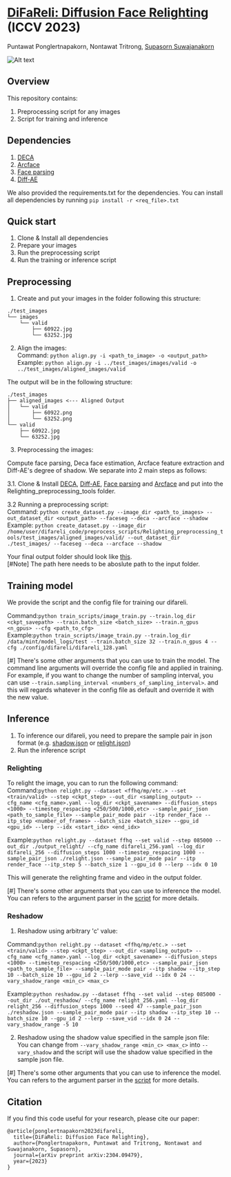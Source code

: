 # [DiFaReli: Diffusion Face Relighting](https://diffusion-face-relighting.github.io/) (ICCV 2023)
Puntawat Ponglertnapakorn, Nontawat Tritrong, [Supasorn Suwajanakorn](https://www.supasorn.com/)



![Alt text](./misc_md/teaser.png)

## Overview

This repository contains:

1. Preprocessing script for any images
2. Script for training and inference

## Dependencies
1. [DECA](https://github.com/yfeng95/DECA)
2. [Arcface]()
3. [Face parsing](https://github.com/zllrunning/face-parsing.PyTorch)
4. [Diff-AE](https://github.com/phizaz/diffae)

We also provided the requirements.txt for the dependencies. You can install all dependencies by running `pip install -r <req_file>.txt`

## Quick start
1. Clone & Install all dependencies
2. Prepare your images
3. Run the preprocessing script
4. Run the training or inference script

## Preprocessing

1. Create and put your images in the folder following this structure:
```
./test_images
└── images
    └── valid
        ├── 60922.jpg
        └── 63252.jpg
```

2. Align the images:\
Command: `python align.py -i <path_to_image> -o <output_path>`\
Example: `python align.py -i ../test_images/images/valid -o ../test_images/aligned_images/valid`

The output will be in the following structure:
```
./test_images
├── aligned_images <--- Aligned Output 
│   └── valid
│       ├── 60922.png
│       └── 63252.png
└── valid
    ├── 60922.jpg
    └── 63252.jpg
```

3. Preprocessing the images:

Compute face parsing, Deca face estimation, Arcface feature extraction and Diff-AE's degree of shadow. We separate into 2 main steps as follows:

3.1. Clone & Install [DECA](https://github.com/yfeng95/DECA), [Diff-AE](https://github.com/phizaz/diffae), [Face parsing](https://github.com/zllrunning/face-parsing.PyTorch) and [Arcface]() and put into the Relighting_preprocessing_tools folder.

3.2 Running a preprocessing script:\
Command: `python create_dataset.py --image_dir <path_to_images> --out_dataset_dir <output_path> --faceseg --deca --arcface --shadow`\
Example: `python create_dataset.py --image_dir /home/user/difareli_code/preprocess_scripts/Relighting_preprocessing_tools/test_images/aligned_images/valid/ --out_dataset_dir ./test_images/ --faceseg --deca --arcface --shadow`

Your final output folder should look like [this](./misc_md/preprocess_out.md).\
[#Note] The path here needs to be aboslute path to the input folder.

## Training model
We provide the script and the config file for training our difareli.

Command:`python train_scripts/image_train.py --train.log_dir <ckpt_savepath> --train.batch_size <batch_size> --train.n_gpus <n_gpus> --cfg <path_to_cfg>`\
Example:`python train_scripts/image_train.py --train.log_dir /data/mint/model_logs/test --train.batch_size 32 --train.n_gpus 4 --cfg ./config/difareli/difareli_128.yaml`

[#] There's some other arguments that you can use to train the model. The command line arguments will override the config file and applied in training.\
For example, if you want to change the number of sampling interval, you can use `--train.sampling_interval <numbers_of_sampling_interval>`. and this will regards whatever in the config file as default and override it with the new value.


## Inference
1. To inference our difareli, you need to prepare the sample pair in json format (e.g. [shadow.json](./sample_scripts/inference/reshadow.json) or [relight.json](./sample_scripts/inference/relight.json))
2. Run the inference script

### Relighting 
To relight the image, you can to run the following command:\
Command:`python relight.py --dataset <ffhq/mp/etc.> --set <train/valid> --step <ckpt_step> --out_dir <sampling_output> --cfg_name <cfg_name>.yaml --log_dir <ckpt_savename> --diffusion_steps <1000> --timestep_respacing <250/500/1000,etc> --sample_pair_json <path_to_sample_file> --sample_pair_mode pair --itp render_face --itp_step <number_of_frames> --batch_size <batch_size> --gpu_id <gpu_id> --lerp --idx <start_idx> <end_idx>`

Example:`python relight.py --dataset ffhq --set valid --step 085000 --out_dir ./output_relight/ --cfg_name difareli_256.yaml --log_dir difareli_256 --diffusion_steps 1000 --timestep_respacing 1000 --sample_pair_json ./relight.json --sample_pair_mode pair --itp render_face --itp_step 5 --batch_size 1 --gpu_id 0 --lerp --idx 0 10`

This will generate the relighting frame and video in the output folder.

[#] There's some other arguments that you can use to inference the model. You can refers to the argument parser in the [script](./sample_scripts/inference/relight.py) for more details.

### Reshadow
1. Reshadow using arbitrary 'c' value:

Command:`python relight.py --dataset <ffhq/mp/etc.> --set <train/valid> --step <ckpt_step> --out_dir <sampling_output> --cfg_name <cfg_name>.yaml --log_dir <ckpt_savename> --diffusion_steps <1000> --timestep_respacing <250/500/1000,etc> --sample_pair_json <path_to_sample_file> --sample_pair_mode pair --itp shadow --itp_step 10 --batch_size 10 --gpu_id 2 --lerp --save_vid --idx 0 24 --vary_shadow_range <min_c> <max_c>`

Example:`python reshadow.py --dataset ffhq --set valid --step 085000 --out_dir ./out_reshadow/ --cfg_name relight_256.yaml --log_dir relight_256 --diffusion_steps 1000 --seed 47 --sample_pair_json ./reshadow.json --sample_pair_mode pair --itp shadow --itp_step 10 --batch_size 10 --gpu_id 2 --lerp --save_vid --idx 0 24 --vary_shadow_range -5 10`

2. Reshadow using the shadow value specified in the sample json file:\
You can change from `--vary_shadow_range <min_c> <max_c>` into `--vary_shadow` and the script will use the shadow value specified in the sample json file.

[#] There's some other arguments that you can use to inference the model. You can refers to the argument parser in the [script](./sample_scripts/inference/reshadow.py) for more details.

## Citation
If you find this code useful for your research, please cite our paper:
```
@article{ponglertnapakorn2023difareli,
  title={DiFaReli: Diffusion Face Relighting},
  author={Ponglertnapakorn, Puntawat and Tritrong, Nontawat and Suwajanakorn, Supasorn},
  journal={arXiv preprint arXiv:2304.09479},
  year={2023}
}
```